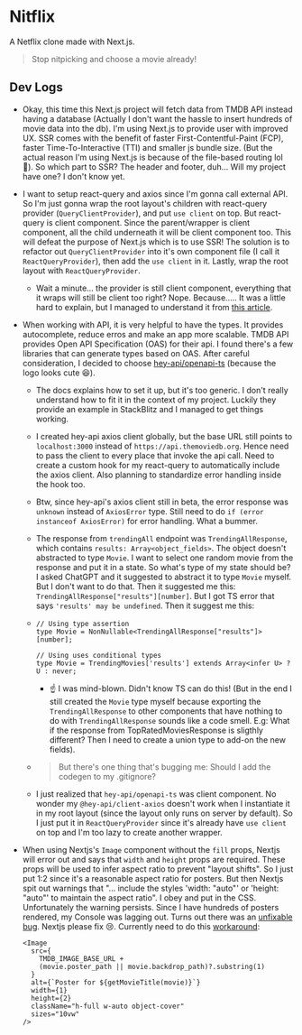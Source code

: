 # Nitflix

A Netflix clone made with Next.js.

> Stop nitpicking and choose a movie already!

## Dev Logs

- Okay, this time this Next.js project will fetch data from TMDB API instead having a database (Actually I don't want the hassle to insert hundreds of movie data into the db). I'm using Next.js to provide user with improved UX. SSR comes with the benefit of faster First-Contentful-Paint (FCP), faster Time-To-Interactive (TTI) and smaller js bundle size. (But the actual reason I'm using Next.js is because of the file-based routing lol 🤭). So which part to SSR? The header and footer, duh... Will my project have one? I don't know yet.

- I want to setup react-query and axios since I'm gonna call external API. So I'm just gonna wrap the root layout's children with react-query provider (`QueryClientProvider`), and put `use client` on top. But react-query is client component. Since the parent/wrapper is client component, all the child underneath it will be client component too. This will defeat the purpose of Next.js which is to use SSR! The solution is to refactor out `QueryClientProvider` into it's own component file (I call it `ReactQueryProvider`), then add the `use client` in it. Lastly, wrap the root layout with `ReactQueryProvider`.

  - Wait a minute... the provider is still client component, everything that it wraps will still be client too right? Nope. Because..... It was a little hard to explain, but I managed to understand it from [this article](https://www.joshwcomeau.com/react/server-components/#workarounds-7).

- When working with API, it is very helpful to have the types. It provides autocomplete, reduce erros and make an app more scalable. TMDB API provides Open API Specification (OAS) for their api. I found there's a few libraries that can generate types based on OAS. After careful consideration, I decided to choose [hey-api/openapi-ts](https://github.com/hey-api/openapi-ts) (because the logo looks cute 😆).

  - The docs explains how to set it up, but it's too generic. I don't really understand how to fit it in the context of my project. Luckily they provide an example in StackBlitz and I managed to get things working.
  - I created hey-api axios client globally, but the base URL still points to `localhost:3000` instead of `https://api.themoviedb.org`. Hence need to pass the client to every place that invoke the api call. Need to create a custom hook for my react-query to automatically include the axios client. Also planning to standardize error handling inside the hook too.
  - Btw, since hey-api's axios client still in beta, the error response was `unknown` instead of `AxiosError` type. Still need to do `if (error instanceof AxiosError)` for error handling. What a bummer.
  - The response from `trendingAll` endpoint was `TrendingAllResponse`, which contains `results: Array<object_fields>`. The object doesn't abstracted to type `Movie`. I want to select one random movie from the response and put it in a state. So what's type of my state should be? I asked ChatGPT and it suggested to abstract it to type `Movie` myself. But I don't want to do that. Then it suggested me this: `TrendingAllResponse["results"][number]`. But I got TS error that says `'results' may be undefined`. Then it suggest me this:

  - ```
    // Using type assertion
    type Movie = NonNullable<TrendingAllResponse["results"]>[number];

    // Using uses conditional types
    type Movie = TrendingMovies['results'] extends Array<infer U> ? U : never;
    ```

    - ☝️ I was mind-blown. Didn't know TS can do this! (But in the end I still created the `Movie` type myself because exporting the `TrendingAllResponse` to other components that have nothing to do with `TrendingAllResponse` sounds like a code smell. E.g: What if the response from TopRatedMoviesResponse is sligthly different? Then I need to create a union type to add-on the new fields).

  - > But there's one thing that's bugging me: Should I add the codegen to my .gitignore?

  - I just realized that `hey-api/openapi-ts` was client component. No wonder my `@hey-api/client-axios` doesn't work when I instantiate it in my root layout (since the layout only runs on server by default). So I just put it in `ReactQueryProvider` since it's already have `use client` on top and I'm too lazy to create another wrapper.

- When using Nextjs's `Image` component without the `fill` props, Nextjs will error out and says that `width` and `height` props are required. These props will be used to infer aspect ratio to prevent "layout shifts". So I just put 1:2 since it's a reasonable aspect ratio for posters. But then Nextjs spit out warnings that "... include the styles 'width: "auto"' or 'height: "auto"' to maintain the aspect ratio". I obey and put in the CSS. Unfortunately the warning persists. Since I have hundreds of posters rendered, my Console was lagging out. Turns out there was an [unfixable bug](https://github.com/vercel/next.js/issues/56025). Nextjs please fix 😢. Currently need to do this [workaround](https://www.reddit.com/r/nextjs/comments/16yvihk/seriously_why_is_it_so_difficult_to_use_image_and/):
  ```
  <Image
    src={
      TMDB_IMAGE_BASE_URL +
      (movie.poster_path || movie.backdrop_path)?.substring(1)
    }
    alt={`Poster for ${getMovieTitle(movie)}`}
    width={1}
    height={2}
    className="h-full w-auto object-cover"
    sizes="10vw"
  />
  ```
